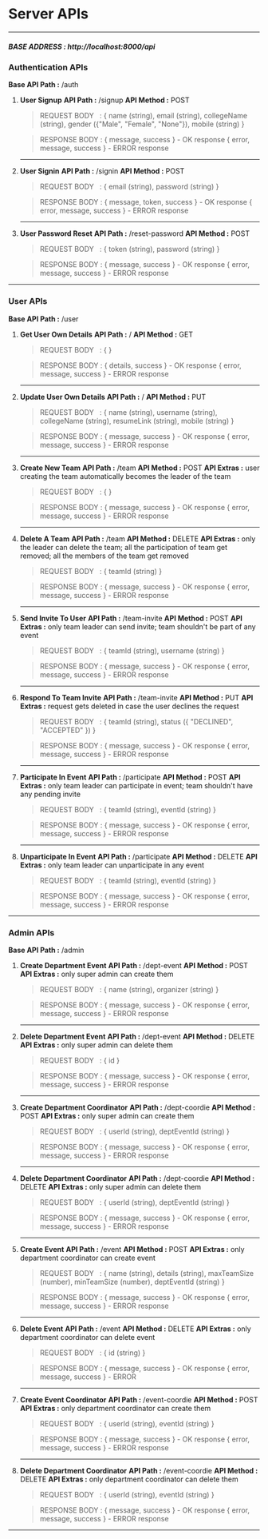 # Server APIs
---
##### BASE ADDRESS : http://localhost:8000/api

### Authentication APIs
**Base API Path :** /auth
1. **User Signup**
    **API Path :** /signup
     **API Method :** POST
    > REQUEST BODY &nbsp;&nbsp;:
    { name (string), email (string), collegeName (string), gender ({"Male", "Female", "None"}), mobile (string) }

    > RESPONSE BODY :
    { message, success } - OK response
    { error, message, success } - ERROR response
    
    ---
2. **User Signin**
    **API Path :** /signin
    **API Method :** POST
    > REQUEST BODY &nbsp;&nbsp;:
    { email (string), password (string) }

    > RESPONSE BODY :
    { message, token, success } - OK response
    { error, message, success } - ERROR response
    
    ---
3. **User Password Reset**
    **API Path :** /reset-password
    **API Method :** POST
    > REQUEST BODY &nbsp;&nbsp;:
    { token (string), password (string) }

    > RESPONSE BODY :
    { message, success } - OK response
    { error, message, success } - ERROR response
    
---

### User APIs
**Base API Path :** /user
1. **Get User Own Details**
    **API Path :** /
     **API Method :** GET
    > REQUEST BODY &nbsp;&nbsp;:
    {  }

    > RESPONSE BODY :
    { details, success } - OK response
    { error, message, success } - ERROR response
    
    ---
2. **Update User Own Details**
    **API Path :** /
     **API Method :** PUT
    > REQUEST BODY &nbsp;&nbsp;:
    { name (string), username (string), collegeName (string), resumeLink (string), mobile (string) }

    > RESPONSE BODY :
    { message, success } - OK response
    { error, message, success } - ERROR response
    
    ---
3. **Create New Team**
    **API Path :** /team
    **API Method :** POST
    **API Extras :** user creating the team automatically becomes the leader of the team
    > REQUEST BODY &nbsp;&nbsp;:
    {  }

    > RESPONSE BODY :
    { message, success } - OK response
    { error, message, success } - ERROR response
    
    ---
4. **Delete A Team**
    **API Path :** /team
    **API Method :** DELETE
    **API Extras :** only the leader can delete the team; all the participation of team get removed; all the members of the team get removed
    > REQUEST BODY &nbsp;&nbsp;:
    { teamId (string) }

    > RESPONSE BODY :
    { message, success } - OK response
    { error, message, success } - ERROR response

    ---
5. **Send Invite To User**
    **API Path :** /team-invite
    **API Method :** POST
    **API Extras :** only team leader can send invite; team shouldn't be part of any event
    > REQUEST BODY &nbsp;&nbsp;:
    { teamId (string), username (string) }

    > RESPONSE BODY :
    { message, success } - OK response
    { error, message, success } - ERROR response

    ---
6. **Respond To Team Invite**
    **API Path :** /team-invite
    **API Method :** PUT
    **API Extras :** request gets deleted in case the user declines the request
    > REQUEST BODY &nbsp;&nbsp;:
    { teamId (string), status ({ "DECLINED", "ACCEPTED" }) }

    > RESPONSE BODY :
    { message, success } - OK response
    { error, message, success } - ERROR response

    ---
7. **Participate In Event**
    **API Path :** /participate
    **API Method :** POST
    **API Extras :** only team leader can participate in event; team shouldn't have any pending invite
    > REQUEST BODY &nbsp;&nbsp;:
    { teamId (string), eventId (string) }

    > RESPONSE BODY :
    { message, success } - OK response
    { error, message, success } - ERROR response

    ---
8. **Unparticipate In Event**
    **API Path :** /participate
    **API Method :** DELETE
    **API Extras :** only team leader can unparticipate in any event
    > REQUEST BODY &nbsp;&nbsp;:
    { teamId (string), eventId (string) }

    > RESPONSE BODY :
    { message, success } - OK response
    { error, message, success } - ERROR response
---

### Admin APIs
**Base API Path :** /admin
1. **Create Department Event**
    **API Path :** /dept-event
    **API Method :** POST
    **API Extras :** only super admin can create them
    > REQUEST BODY &nbsp;&nbsp;:
    { name (string), organizer (string) }

    > RESPONSE BODY :
    { message, success } - OK response
    { error, message, success } - ERROR response
    
    ---
2. **Delete Department Event**
    **API Path :** /dept-event
    **API Method :** DELETE
    **API Extras :** only super admin can delete them
    > REQUEST BODY &nbsp;&nbsp;:
    { id }

    > RESPONSE BODY :
    { message, success } - OK response
    { error, message, success } - ERROR response
    
    ---
3. **Create Department Coordinator**
    **API Path :** /dept-coordie
     **API Method :** POST
    **API Extras :** only super admin can create them
    > REQUEST BODY &nbsp;&nbsp;:
    { userId (string), deptEventId (string) }

    > RESPONSE BODY :
    { message, success } - OK response
    { error, message, success } - ERROR response
    
    ---
4. **Delete Department Coordinator**
    **API Path :** /dept-coordie
     **API Method :** DELETE
    **API Extras :** only super admin can delete them
    > REQUEST BODY &nbsp;&nbsp;:
    { userId (string), deptEventId (string) }

    > RESPONSE BODY :
    { message, success } - OK response
    { error, message, success } - ERROR response
    
    ---
5. **Create Event**
    **API Path :** /event
     **API Method :** POST
    **API Extras :** only department coordinator can create event
    > REQUEST BODY &nbsp;&nbsp;:
    { name (string), details (string), maxTeamSize (number), minTeamSize (number), deptEventId (string) }

    > RESPONSE BODY :
    { message, success } - OK response
    { error, message, success } - ERROR response
    
    ---
6. **Delete Event**
    **API Path :** /event
     **API Method :** DELETE
    **API Extras :** only department coordinator can delete event
    > REQUEST BODY &nbsp;&nbsp;:
    { id (string) }

    > RESPONSE BODY :
    { message, success } - OK response
    { error, message, success } - ERROR 

    ---
7. **Create Event Coordinator**
    **API Path :** /event-coordie
     **API Method :** POST
    **API Extras :** only department coordinator can create them
    > REQUEST BODY &nbsp;&nbsp;:
    { userId (string), eventId (string) }

    > RESPONSE BODY :
    { message, success } - OK response
    { error, message, success } - ERROR response
    
    ---
8. **Delete Department Coordinator**
    **API Path :** /event-coordie
     **API Method :** DELETE
    **API Extras :** only department coordinator can delete them
    > REQUEST BODY &nbsp;&nbsp;:
    { userId (string), eventId (string) }

    > RESPONSE BODY :
    { message, success } - OK response
    { error, message, success } - ERROR response

---